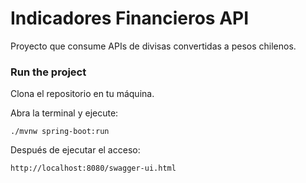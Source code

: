 # Indicadores Financieros API
Proyecto que consume APIs de divisas convertidas a pesos chilenos.

### Run the project
Clona el repositorio en tu máquina.

Abra la terminal y ejecute:

```./mvnw spring-boot:run```

Después de ejecutar el acceso:

```http://localhost:8080/swagger-ui.html```